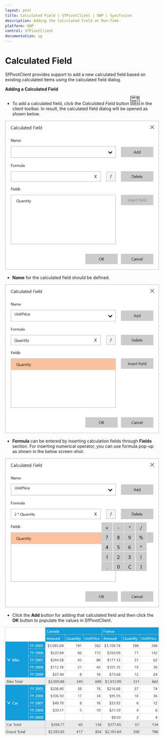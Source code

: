 ```yaml
---
layout: post
title: Calculated Field | SfPivotClient | UWP | Syncfusion
description: Adding the Calculated Field at Run-Time
platform: UWP
control: SfPivotClient
documentation: ug
---
```


# Calculated Field

SfPivotClient provides support to add a new calculated field based on existing calculated items using the calculated field dialog.

**Adding a Calculated Field**

* To add a calculated field, click the *Calculated Field* button ![](Calculated-Field_images/Calculated-field-icon.png) in the client toolbar. In result, the calculated field dialog will be opened as shown below.

![](Calculated-Field_images/CalculatedField_image1.png)

* **Name** for the calculated field should be defined.

 ![](Calculated-Field_images/CalculatedField_image2.png)

* **Formula** can be entered by inserting calculation fields through **Fields** section. For inserting numerical operator, you can use formula pop-up as shown in the below screen-shot.

![](Calculated-Field_images/CalculatedField_image3.png)

* Click the **Add** button for adding that calculated field and then click the **OK** button to populate the values in SfPivotClient.

![](Calculated-Field_images/CalculatedField_image4.png)